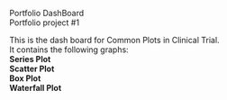 Portfolio DashBoard <br>
Portfolio project #1 <br>

This is the dash board for Common Plots in Clinical Trial.
<br>
It contains the following graphs:
<br>
<b>Series Plot</b>
<br>
<b>Scatter Plot</b>
<br>
<b>Box Plot</b>
<br>
<b>Waterfall Plot</b>
